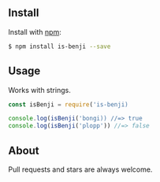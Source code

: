 ## Install

Install with [npm](https://www.npmjs.com/):

```sh
$ npm install is-benji --save
```

## Usage

Works with strings.

```js
const isBenji = require('is-benji)

console.log(isBenji('bongi)) //=> true
console.log(isBenji('plopp')) //=> false
```

## About

Pull requests and stars are always welcome.
